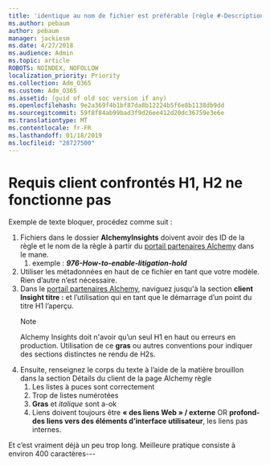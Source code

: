 ```yaml
---
title: 'identique au nom de fichier est préférable [règle #-Description]'
ms.author: pebaum
author: pebaum
manager: jackiesm
ms.date: 4/27/2018
ms.audience: Admin
ms.topic: article
ROBOTS: NOINDEX, NOFOLLOW
localization_priority: Priority
ms.collection: Adm_O365
ms.custom: Adm_O365
ms.assetid: (guid of old soc version if any)
ms.openlocfilehash: 9e2a369f4b1bf87da8b12224b5f6e8b1138db9dd
ms.sourcegitcommit: 59f8f84ab99bad3f9d26ee412d20dc36759e3e6e
ms.translationtype: MT
ms.contentlocale: fr-FR
ms.lasthandoff: 01/18/2019
ms.locfileid: "28727500"
---
```

# <a name="required-customer-facing-h1-h2-doesnt-work"></a>Requis client confrontés H1, H2 ne fonctionne pas
Exemple de texte bloquer, procédez comme suit :

1. Fichiers dans le dossier **AlchemyInsights** doivent avoir des ID de la règle et le nom de la règle à partir du [portail partenaires Alchemy](https://alchemyportal.azurewebsites.net) dans le mane.
    1. exemple : ***976-How-to-enable-litigation-hold***
1. Utiliser les métadonnées en haut de ce fichier en tant que votre modèle. Rien d’autre n’est nécessaire.
1. Dans le [portail partenaires Alchemy](https://alchemyportal.azurewebsites.net), naviguez jusqu'à la section **client Insight titre :** et l’utilisation qui en tant que le démarrage d’un point du titre H1 l’aperçu. 
    > [!NOTE]
    > Alchemy Insights doit n'avoir qu’un seul H1 en haut ou erreurs en production. Utilisation de ce **gras** ou autres conventions pour indiquer des sections distinctes ne rendu de H2s.
1. Ensuite, renseignez le corps du texte à l’aide de la matière brouillon dans la section Détails du client de la page Alchemy règle
    1. Les listes à puces sont correctement
    1. Trop de listes numérotées
    1. **Gras** et *italique* sont a-ok
    1. Liens doivent toujours être **« des liens Web » / externe** OR **profond-des liens vers des éléments d’interface utilisateur**, les liens pas internes.

Et c’est vraiment déjà un peu trop long. Meilleure pratique consiste à environ 400 caractères---
